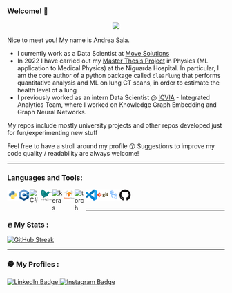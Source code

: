 ### Welcome! 👋


<div id="header" align="center">
  <img src="https://media.giphy.com/media/xT9DPIlGnuHpr2yObu/giphy.gif" width="200"/>
</div>

Nice to meet you! My name is Andrea Sala.
- I currently work as a Data Scientist at [Move Solutions](https://movesolutions.it)
- In 2022 I have carried out my [Master Thesis Project](https://github.com/niguardateam/covid-classifier) in Physics (ML application to Medical Physics) at the Niguarda Hospital. In particular, I am the core author of a python package called `clearlung` that performs quantitative analysis and ML on lung CT scans, in order to estimate the health level of a lung
- I previously worked as an intern Data Scientist @ [IQVIA](https://iqvia.com) - Integrated Analytics Team, where I worked on Knowledge Graph Embedding and Graph Neural Networks.

My repos include mostly university projects and other repos developed just for fun/experimenting new stuff


Feel free to have a stroll around my profile 😙
Suggestions to improve my code quality / readability are always welcome! 

---
### Languages and Tools:

<img align="left" alt="python" width="26px" src="https://raw.githubusercontent.com/github/explore/80688e429a7d4ef2fca1e82350fe8e3517d3494d/topics/python/python.png" />
<img align="left" alt="Cpp" width="26px" src="https://github.com/devicons/devicon/blob/master/icons/cplusplus/cplusplus-original.svg" />
<img align="left" alt="C#" width="26px" src="https://upload.wikimedia.org/wikipedia/commons/0/0d/C_Sharp_wordmark.svg" />
<img align="left" alt="latex" width="26px" src="https://raw.githubusercontent.com/github/explore/80688e429a7d4ef2fca1e82350fe8e3517d3494d/topics/latex/latex.png" />
<img align="left" alt="keras" width="26px" src="https://upload.wikimedia.org/wikipedia/commons/thumb/a/ae/Keras_logo.svg/1200px-Keras_logo.svg.png" />
<img align="left" alt="tensorflow" width="26px" src="https://raw.githubusercontent.com/github/explore/80688e429a7d4ef2fca1e82350fe8e3517d3494d/topics/tensorflow/tensorflow.png" />
<img align="left" alt="torch" width="26px" src="https://pytorch.org/assets/images/pytorch-logo.png" />

<img align="left" alt="Visual Studio Code" width="26px" src="https://raw.githubusercontent.com/github/explore/80688e429a7d4ef2fca1e82350fe8e3517d3494d/topics/visual-studio-code/visual-studio-code.png" />

<img align="left" alt="Git" width="26px" src="https://raw.githubusercontent.com/github/explore/80688e429a7d4ef2fca1e82350fe8e3517d3494d/topics/git/git.png" />
<img align="left" alt="Actions" width="26px" src="https://raw.githubusercontent.com/github/explore/2c7e603b797535e5ad8b4beb575ab3b7354666e1/topics/actions/actions.png" />
<img align="left" alt="GitHub" width="26px" src="https://raw.githubusercontent.com/github/explore/78df643247d429f6cc873026c0622819ad797942/topics/github/github.png" />

<br />
<br />



---

### :fire: My Stats :

[![GitHub Streak](http://github-readme-streak-stats.herokuapp.com?user=andreasala98&theme=dark&background=000000)](https://git.io/streak-stats)

---

### 🕵️ My Profiles :

<div id="badges">
  <a href="https://www.linkedin.com/in/andrea-sala-82a9841b7/">
    <img src="https://img.shields.io/badge/LinkedIn-blue?style=for-the-badge&logo=linkedin&logoColor=white" alt="LinkedIn Badge"/>
  </a>
  <a href="https://www.instagram.com/andrea_sala">
      <img src="https://img.shields.io/badge/Instagram-E4405F?style=for-the-badge&logo=instagram&logoColor=white" alt="Instagram Badge"/>
  </a>
  
</div>

<!--


**andreasala98/andreasala98** is a ✨ _special_ ✨ repository because its `README.md` (this file) appears on your GitHub profile.

Here are some ideas to get you started:

- 🔭 I’m currently working on ...
- 🌱 I’m currently learning ...
- 👯 I’m looking to collaborate on ...
- 🤔 I’m looking for help with ...
- 💬 Ask me about ...
- 📫 How to reach me: ...
- 😄 Pronouns: ...
- ⚡ Fun fact: ...
-->
